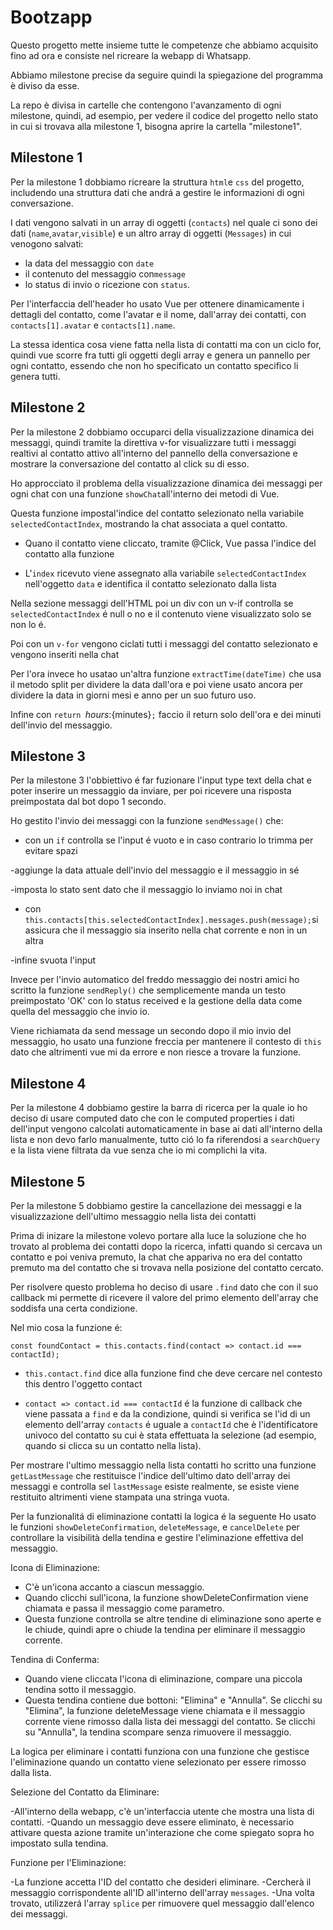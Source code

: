 # Bootzapp

Questo progetto mette insieme tutte le competenze che abbiamo acquisito fino ad ora e consiste nel ricreare la webapp di Whatsapp.

Abbiamo milestone precise da seguire quindi la spiegazione del programma è diviso da esse.

La repo è divisa in cartelle che contengono l'avanzamento di ogni milestone, quindi, ad esempio, per vedere il codice del progetto nello stato in cui si trovava alla milestone 1, bisogna aprire la cartella "milestone1".

## Milestone 1

Per la milestone 1 dobbiamo ricreare la struttura `html`e `css` del progetto, includendo una struttura dati che andrá a gestire le informazioni di ogni conversazione.

I dati vengono salvati in un array di oggetti (`contacts`) nel quale ci sono dei dati (`name`,`avatar`,`visible`) e un altro array di oggetti (`Messages`) in cui venogono salvati:

- la data del messaggio con `date`
- il contenuto del messaggio con`message`
- lo status di invio o ricezione con `status`.

Per l'interfaccia dell'header ho usato Vue per ottenere dinamicamente i dettagli del contatto, come l'avatar e il nome, dall'array dei contatti, con `contacts[1].avatar` e `contacts[1].name`.

La stessa identica cosa viene fatta nella lista di contatti ma con un ciclo for, quindi vue scorre fra tutti gli oggetti degli array e genera un pannello per ogni contatto, essendo che non ho specificato un contatto specifico li genera tutti.

## Milestone 2

Per la milestone 2 dobbiamo occuparci della visualizzazione dinamica dei messaggi, quindi tramite la direttiva v-for visualizzare tutti i messaggi realtivi al contatto attivo all'interno del pannello della conversazione e mostrare la conversazione del contatto al click su di esso.

Ho approcciato il problema della visualizzazione dinamica dei messaggi per ogni chat con una funzione `showChat`all'interno dei metodi di Vue.

Questa funzione impostal'indice del contatto selezionato nella variabile `selectedContactIndex`, mostrando la chat associata a quel contatto.

- Quano il contatto viene cliccato, tramite @Click, Vue passa l'indice del contatto alla funzione

- L'`index` ricevuto viene assegnato alla variabile `selectedContactIndex` nell'oggetto `data` e identifica il contatto selezionato dalla lista

Nella sezione messaggi dell'HTML poi un div con un v-if controlla se `selectedContactIndex` é null o no e il contenuto viene visualizzato solo se non lo é.

Poi con un `v-for` vengono ciclati tutti i messaggi del contatto selezionato e vengono inseriti nella chat

Per l'ora invece ho usatao un'altra funzione `extractTime(dateTime)` che usa il metodo split per dividere la data dall'ora e poi viene usato ancora per dividere la data in giorni mesi e anno per un suo futuro uso.

Infine con `return `${hours}:${minutes}`;` faccio il return solo dell'ora e dei minuti dell'invio del messaggio.

## Milestone 3

Per la milestone 3 l'obbiettivo é far fuzionare l'input type text della chat e poter inserire un messaggio da inviare, per poi ricevere una risposta preimpostata dal bot dopo 1 secondo.

Ho gestito l'invio dei messaggi con la funzione `sendMessage()` che:

- con un `if` controlla se l'input é vuoto e in caso contrario lo trimma per evitare spazi

-aggiunge la data attuale dell'invio del messaggio e il messaggio in sé

-imposta lo stato sent dato che il messaggio lo inviamo noi in chat

- con `this.contacts[this.selectedContactIndex].messages.push(message);`si assicura che il messaggio sia inserito nella chat corrente e non in un altra

-infine svuota l'input

Invece per l'invio automatico del freddo messaggio dei nostri amici ho scritto la funzione `sendReply()` che semplicemente manda un testo preimpostato 'OK' con lo status received e la gestione della data come quella del messaggio che invio io.

Viene richiamata da send message un secondo dopo il mio invio del messaggio, ho usato una funzione freccia per mantenere il contesto di `this` dato che altrimenti vue mi da errore e non riesce a trovare la funzione.

## Milestone 4

Per la milestone 4 dobbiamo gestire la barra di ricerca per la quale io ho deciso di usare computed dato che con le computed properties i dati dell'input vengono calcolati automaticamente in base ai dati all'interno della lista e non devo farlo manualmente, tutto ció lo fa riferendosi a `searchQuery` e la lista viene filtrata da vue senza che io mi complichi la vita.

## Milestone 5

Per la milestone 5 dobbiamo gestire la cancellazione dei messaggi e la visualizzazione dell'ultimo messaggio nella lista dei contatti

Prima di inizare la milestone volevo portare alla luce la soluzione che ho trovato al problema dei contatti dopo la ricerca, infatti quando si cercava un contatto e poi veniva premuto, la chat che appariva no era del contatto premuto ma del contatto che si trovava nella posizione del contatto cercato.

Per risolvere questo problema ho deciso di usare `.find` dato che con il suo callback mi permette di ricevere il valore del primo elemento dell'array che soddisfa una certa condizione.

Nel mio cosa la funzione é:

`const foundContact = this.contacts.find(contact => contact.id === contactId);`

- `this.contact.find` dice alla funzione find che deve cercare nel contesto this dentro l'oggetto contact

- `contact => contact.id === contactId` é la funzione di callback che viene passata a `find` e da la condizione, quindi si verifica se l'id di un elemento dell'array `contacts` é uguale a `contactId` che è l'identificatore univoco del contatto su cui è stata effettuata la selezione (ad esempio, quando si clicca su un contatto nella lista).

Per mostrare l'ultimo messaggio nella lista contatti ho scritto una funzione `getLastMessage` che restituisce l'indice dell'ultimo dato dell'array dei messaggi e controlla sel `lastMessage` esiste realmente, se esiste viene restituito altrimenti viene stampata una stringa vuota.

Per la funzionalitá di eliminazione contatti la logica é la seguente
Ho usato le funzioni `showDeleteConfirmation`, `deleteMessage`, e `cancelDelete` per controllare la visibilità della tendina e gestire l'eliminazione effettiva del messaggio.

Icona di Eliminazione:

- C'è un'icona accanto a ciascun messaggio.
- Quando clicchi sull'icona, la funzione showDeleteConfirmation viene chiamata e passa il messaggio come parametro.
- Questa funzione controlla se altre tendine di eliminazione sono aperte e le chiude, quindi apre o chiude la tendina per eliminare il messaggio corrente.

Tendina di Conferma:

- Quando viene cliccata l'icona di eliminazione, compare una piccola tendina sotto il messaggio.
- Questa tendina contiene due bottoni: "Elimina" e "Annulla".
  Se clicchi su "Elimina", la funzione deleteMessage viene chiamata e il messaggio corrente viene rimosso dalla lista dei messaggi del contatto.
  Se clicchi su "Annulla", la tendina scompare senza rimuovere il messaggio.

La logica per eliminare i contatti funziona con una funzione che gestisce l'eliminazione quando un contatto viene selezionato per essere rimosso dalla lista.

Selezione del Contatto da Eliminare:

-All'interno della webapp, c'è un'interfaccia utente che mostra una lista di contatti.
-Quando un messaggio deve essere eliminato, è necessario attivare questa azione tramite un'interazione che come spiegato sopra ho impostato sulla tendina.

Funzione per l'Eliminazione:

-La funzione accetta l'ID del contatto che desideri eliminare.
-Cercherà il messaggio corrispondente all'ID all'interno dell'array `messages`.
-Una volta trovato, utilizzerá l'array `splice` per rimuovere quel messaggio dall'elenco dei messaggi.
